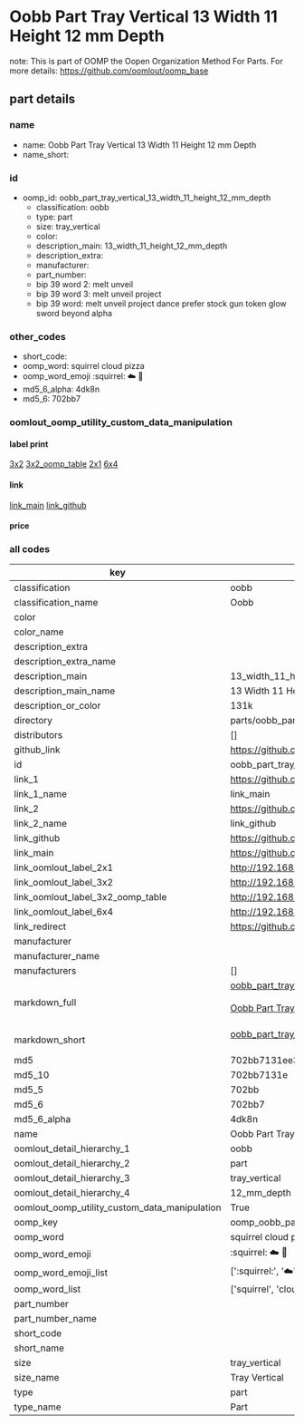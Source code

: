 # Oobb Part Tray Vertical 13 Width 11 Height 12 mm Depth  

note: This is part of OOMP the Oopen Organization Method For Parts. For more details: https://github.com/oomlout/oomp_base

##  part details
  







### name
* name: Oobb Part Tray Vertical 13 Width 11 Height 12 mm Depth
* name_short: 
### id
* oomp_id: oobb_part_tray_vertical_13_width_11_height_12_mm_depth
  * classification: oobb
  * type: part
  * size: tray_vertical
  * color: 
  * description_main: 13_width_11_height_12_mm_depth
  * description_extra: 
  * manufacturer: 
  * part_number: 
  * bip 39 word 2: melt unveil
  * bip 39 word 3: melt unveil project
  * bip 39 word: melt unveil project dance prefer stock gun token glow sword beyond alpha

### other_codes
* short_code: 
* oomp_word: squirrel cloud pizza
* oomp_word_emoji :squirrel: :cloud: :pizza:
* md5_6_alpha: 4dk8n
* md5_6: 702bb7






### oomlout_oomp_utility_custom_data_manipulation
#### label print
[3x2](http://192.168.1.245:1112/?label=oomp%204dk8n)
[3x2_oomp_table](http://192.168.1.108:1112/?label=oomp%204dk8n)
[2x1](http://192.168.1.242:1112/?label=oomp%204dk8n)
[6x4](http://192.168.1.55:1112/?label=oomp%204dk8n)    

#### link

[link_main](https://github.com/oomlout/oomlout_oomp_version_1_messy/tree/main/parts/oobb_part_tray_vertical_13_width_11_height_12_mm_depth) [link_github](https://github.com/oomlout/oomlout_oomp_version_1_messy/tree/main/parts/oobb_part_tray_vertical_13_width_11_height_12_mm_depth)                             

#### price







### all codes 
| key | value |  
| --- | --- |  
| classification | oobb |  
| classification_name | Oobb |  
| color |  |  
| color_name |  |  
| description_extra |  |  
| description_extra_name |  |  
| description_main | 13_width_11_height_12_mm_depth |  
| description_main_name | 13 Width 11 Height 12 mm Depth |  
| description_or_color | 131k |  
| directory | parts/oobb_part_tray_vertical_13_width_11_height_12_mm_depth |  
| distributors | [] |  
| github_link | https://github.com/oomlout/oomlout_oomp_part_src/tree/main/parts/oobb_part_tray_vertical_13_width_11_height_12_mm_depth |  
| id | oobb_part_tray_vertical_13_width_11_height_12_mm_depth |  
| link_1 | https://github.com/oomlout/oomlout_oomp_version_1_messy/tree/main/parts/oobb_part_tray_vertical_13_width_11_height_12_mm_depth |  
| link_1_name | link_main |  
| link_2 | https://github.com/oomlout/oomlout_oomp_version_1_messy/tree/main/parts/oobb_part_tray_vertical_13_width_11_height_12_mm_depth |  
| link_2_name | link_github |  
| link_github | https://github.com/oomlout/oomlout_oomp_version_1_messy/tree/main/parts/oobb_part_tray_vertical_13_width_11_height_12_mm_depth |  
| link_main | https://github.com/oomlout/oomlout_oomp_version_1_messy/tree/main/parts/oobb_part_tray_vertical_13_width_11_height_12_mm_depth |  
| link_oomlout_label_2x1 | http://192.168.1.242:1112/?label=oomp%204dk8n |  
| link_oomlout_label_3x2 | http://192.168.1.245:1112/?label=oomp%204dk8n |  
| link_oomlout_label_3x2_oomp_table | http://192.168.1.108:1112/?label=oomp%204dk8n |  
| link_oomlout_label_6x4 | http://192.168.1.55:1112/?label=oomp%204dk8n |  
| link_redirect | https://github.com/oomlout/oomlout_oomp_version_1_messy/tree/main/parts/oobb_part_tray_vertical_13_width_11_height_12_mm_depth |  
| manufacturer |  |  
| manufacturer_name |  |  
| manufacturers | [] |  
| markdown_full | [oobb_part_tray_vertical_13_width_11_height_12_mm_depth](none)<br>[](none)<br>[Oobb Part Tray Vertical 13 Width 11 Height 12 Mm Depth](none)<br><br> |  
| markdown_short | [oobb_part_tray_vertical_13_width_11_height_12_mm_depth](none)<br><br> |  
| md5 | 702bb7131ee3ecff5854e375583b9c55 |  
| md5_10 | 702bb7131e |  
| md5_5 | 702bb |  
| md5_6 | 702bb7 |  
| md5_6_alpha | 4dk8n |  
| name | Oobb Part Tray Vertical 13 Width 11 Height 12 mm Depth |  
| oomlout_detail_hierarchy_1 | oobb |  
| oomlout_detail_hierarchy_2 | part |  
| oomlout_detail_hierarchy_3 | tray_vertical |  
| oomlout_detail_hierarchy_4 | 12_mm_depth |  
| oomlout_oomp_utility_custom_data_manipulation | True |  
| oomp_key | oomp_oobb_part_tray_vertical_13_width_11_height_12_mm_depth |  
| oomp_word | squirrel cloud pizza |  
| oomp_word_emoji | :squirrel: :cloud: :pizza: |  
| oomp_word_emoji_list | [':squirrel:', ':cloud:', ':pizza:'] |  
| oomp_word_list | ['squirrel', 'cloud', 'pizza'] |  
| part_number |  |  
| part_number_name |  |  
| short_code |  |  
| short_name |  |  
| size | tray_vertical |  
| size_name | Tray Vertical |  
| type | part |  
| type_name | Part |  
